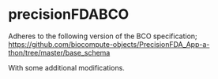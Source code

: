 # precisionFDABCO

Adheres to the following version of the BCO specification;
https://github.com/biocompute-objects/PrecisionFDA_App-a-thon/tree/master/base_schema

With some additional modifications.
